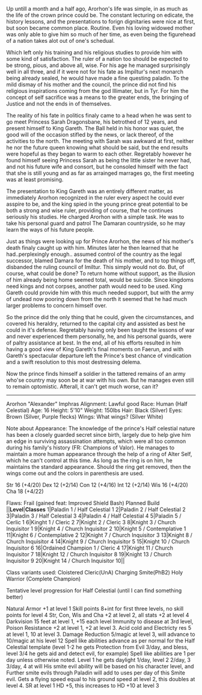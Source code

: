 Up untill a month and a half ago, Arorhon's life was simple, in as much as the life of the crown prince could be.  The constant lecturing on edicate, the history lessons, and the presentations to forign dignitaries were nice at first, but soon became common place. Routine.  Even his loving widowed mother was only able to give him so much of her time, as even being the figurehead of a nation takes alot out of one's schedual.

Which left only his training and his religious studies to provide him with some kind of satisfaction.  The ruler of a nation too should be expected to be strong, pious, and above all, wise.  For his age he managed surprisingly well in all three, and if it were not for his fate as Impiltur's next monarch being already sealed, he would have made a fine questing paladin.  To the mild dismay of his mother and the council, the prince did not find his religious inspirations coming from the god Illimater, but in Tyr.  For him the concept of self sacrifice was a means to the greater ends, the bringing of Justice and not the ends in of themselves.  

The reality of his fate in politics finaly came to a head when he was sent to go meet Princess Sarah Dragonsbane, his betrothed of 12 years, and present himself to King Gareth.  The Ball held in his honor was quiet, the good will of the occasion stifled by the news, or lack thereof, of the activities to the north.  The meeting with Sarah was awkward at first, neither he nor the future queen knowing what should be said, but the end results were hopeful as they began to warm to each other.  Regretably however he found himself seeing Princess Sarah as being the little sister he never had, and not his future wife and consort, but he consoled himself with the fact that she is still young and as far as arrainged marrages go, the first meeting was at least promising.  

The presentation to King Gareth was an entirely different matter, as immediately Arorhon recognized in the ruler every aspect he could ever asspire to be, and the king spied in the young prince great potential to be both a strong and wise ruler, providing of course, that he continues seriously his studies.  He charged Arorhon with a simple task.  He was to take his personal guard and patrol The Damaran countryside, so he may learn the ways of his future people.  

Just as things were looking up for Prince Arorhon, the news of his mother's death finaly caught up with him.  Minutes later he then learned that he had..perplexingly enough.. assumed control of the country as the legal successor, blamed Damara for the death of his mother, and to top things off, disbanded the ruling council of Imiltur.  This simply would not do.  But, of course, what could be done?  To return home without support, as the illusion of him already being home seemed total, would be suicide.  Since kingdoms need kings and not corpses, another path would need to be used.  King Gareth could provide him with this much needed support, but with the army of undead now pooring down from the north it seemed that he had much larger problems to concern himself over.  

So the prince did the only thing that he could, given the circumstances, and covered his heraldry, returned to the capital city and assisted as best he could in it's defense.  Regretably having only been taught the lessons of war and never experienced them personally, he, and his personal guards, were of paltry assistance at best.  In the end, all of his efforts resulted in him having a good view of King Gareth's final moments on Faerun, and with Gareth's spectacular departure left the Prince's best chance of vindication and a swift resolution to this most destressing delema.

Now the prince finds himself a soldier in the tattered remains of an army who'se country may soon be at war with his own.  But he manages even still to remain optomistic.  Afterall, it can't get much worse, can it?


-----

Arorhon &quot;Alexander&quot; Imphras
Alignment: Lawful good 
Race: Human (Half Celestial)
Age: 16
Height: 5'10&quot;
Weight: 150lbs
Hair: Black (Silver)
Eyes: Brown (Silver, Purple flecks)
Wings: What wings? (Silver White)

Note about Appearance: The knowledge of the prince's Half celestial nature has been a closely guarded secret since birth, largely due to help give him an edge in surviving assassination attempts, which were all too common during his family's history (FR: Champions of Valor).  He manages to maintain a more human appearance through the help of a ring of Alter Self, which he can't control at this time.  As long as the ring is on him, he maintains the standard appearance.  Should the ring get removed, then the wings come out and the colors in parenthesis are used.

Str 16 (+4/20)
Dex 12 (+2/14)
Con 12 (+4/16)
Int 12 (+2/14)
Wis 16 (+4/20)
Cha 18 (+4/22)

Flaws: Frail (gained feat: Improved Shield Bash)
Planned Build
||__Level__|__Classes__
1|Paladin 1 / Half Celestial 1
2|Paladin 2 / Half Celestial 2
3|Paladin 3 / Half Celestial 3
4|Paladin 4 / Half Celestial 4
5|Paladin 5 / Cerlic 1
6|Kinght 1 / Cleric 2
7|Knight 2 / Cleric 3
8|Knight 3 / Church Inquisitor 1
9|Knight 4 / Church Inquisitor 2
10|Knight 5 / Contemplative 1
11|Knight 6 / Contemplative 2
12|Knight 7 / Church Inquisitor 3
13|Knight 8 / Church Inquisitor 4
14|Knight 9 / Church Inquisitor 5
15|Knight 10 / Church Inquisitor 6
16|Ordained Champion 1 / Cleric 4
17|Knight 11 / Church Inquisitor 7
18|Knight 12 / Church Inquisitor 8
19|Knight 13 / Church Inquisitor 9
20|Knight 14 / Church Inquisitor 10||

Class variants used:
Cloistered Cleric(UnA)
Charging Smite(PhB2)
Holy Warrior (Complete Champion)

Tentative level progression for Half Celestial (until I can find something better)

Natural Armor +1 at level 1
Skill points 8+int for first three levels, no skill points for level 4
Str, Con, Wis and Cha +2 at level 2, all stats +2 at level 4
Darkvision 15 feet at level 1, +15 each level
Immunity to disease at 3rd level, Poison Resistance +2 at level 1, +2 at level 3.
Acid cold and Electricty res 5 at level 1, 10 at level 3.
Damage Reduction 5/magic at level 3, will advance to 10/magic at his level 12
Spell like abilities advance as per normal for the Half Celestial template (level 1-2 he gets Protection from Evil 3/day, and bless, level 3/4 he gets aid and detect evil, for example)  Spell like abilities are 1 per day unless otherwise noted.
Level 1 he gets daylight 1/day, level 2 2/day, 3 3/day, 4 at will
His smite evil ability will be based on his character level, and Further smite evils through Paladin will add to uses per day of this Smite evil.
Gets a flying speed equal to his ground speed at level 2, this doubles at level 4.
SR at level 1 HD +5, this increases to HD +10 at level 3
